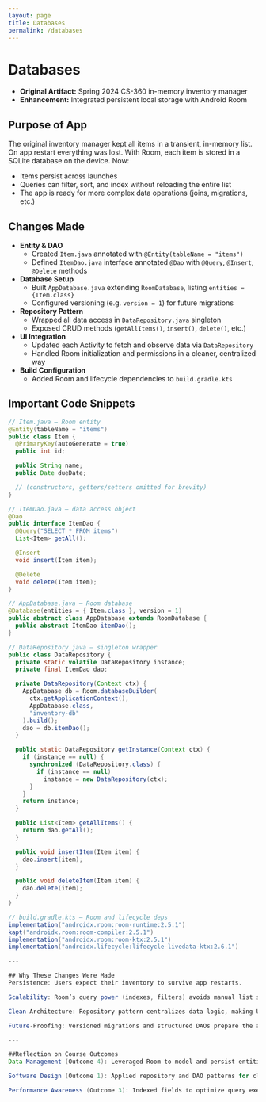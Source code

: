 ```yaml
---
layout: page
title: Databases
permalink: /databases
---
```


# Databases

- **Original Artifact:** Spring 2024 CS-360 in-memory inventory manager  
- **Enhancement:** Integrated persistent local storage with Android Room  

## Purpose of App

The original inventory manager kept all items in a transient, in-memory list. On app restart everything was lost. With Room, each item is stored in a SQLite database on the device. Now:

- Items persist across launches  
- Queries can filter, sort, and index without reloading the entire list  
- The app is ready for more complex data operations (joins, migrations, etc.)

## Changes Made

- **Entity & DAO**  
  - Created `Item.java` annotated with `@Entity(tableName = "items")`  
  - Defined `ItemDao.java` interface annotated `@Dao` with `@Query`, `@Insert`, `@Delete` methods  
- **Database Setup**  
  - Built `AppDatabase.java` extending `RoomDatabase`, listing `entities = {Item.class}`  
  - Configured versioning (e.g. `version = 1`) for future migrations  
- **Repository Pattern**  
  - Wrapped all data access in `DataRepository.java` singleton  
  - Exposed CRUD methods (`getAllItems()`, `insert()`, `delete()`, etc.)  
- **UI Integration**  
  - Updated each Activity to fetch and observe data via `DataRepository`  
  - Handled Room initialization and permissions in a cleaner, centralized way  
- **Build Configuration**  
  - Added Room and lifecycle dependencies to `build.gradle.kts`

## Important Code Snippets

```java
// Item.java — Room entity
@Entity(tableName = "items")
public class Item {
  @PrimaryKey(autoGenerate = true)
  public int id;

  public String name;
  public Date dueDate;

  // (constructors, getters/setters omitted for brevity)
}

// ItemDao.java — data access object
@Dao
public interface ItemDao {
  @Query("SELECT * FROM items")
  List<Item> getAll();

  @Insert
  void insert(Item item);

  @Delete
  void delete(Item item);
}

// AppDatabase.java — Room database
@Database(entities = { Item.class }, version = 1)
public abstract class AppDatabase extends RoomDatabase {
  public abstract ItemDao itemDao();
}

// DataRepository.java — singleton wrapper
public class DataRepository {
  private static volatile DataRepository instance;
  private final ItemDao dao;

  private DataRepository(Context ctx) {
    AppDatabase db = Room.databaseBuilder(
      ctx.getApplicationContext(),
      AppDatabase.class,
      "inventory-db"
    ).build();
    dao = db.itemDao();
  }

  public static DataRepository getInstance(Context ctx) {
    if (instance == null) {
      synchronized (DataRepository.class) {
        if (instance == null)
          instance = new DataRepository(ctx);
      }
    }
    return instance;
  }

  public List<Item> getAllItems() {
    return dao.getAll();
  }

  public void insertItem(Item item) {
    dao.insert(item);
  }

  public void deleteItem(Item item) {
    dao.delete(item);
  }
}

// build.gradle.kts — Room and lifecycle deps
implementation("androidx.room:room-runtime:2.5.1")
kapt("androidx.room:room-compiler:2.5.1")
implementation("androidx.room:room-ktx:2.5.1")
implementation("androidx.lifecycle:lifecycle-livedata-ktx:2.6.1")

---

## Why These Changes Were Made
Persistence: Users expect their inventory to survive app restarts.

Scalability: Room’s query power (indexes, filters) avoids manual list scans.

Clean Architecture: Repository pattern centralizes data logic, making UI code lean and testable.

Future-Proofing: Versioned migrations and structured DAOs prepare the app for offline sync or larger datasets.

---

##Reflection on Course Outcomes
Data Management (Outcome 4): Leveraged Room to model and persist entities.

Software Design (Outcome 1): Applied repository and DAO patterns for clear separation of concerns.

Performance Awareness (Outcome 3): Indexed fields to optimize query execution and avoid full scans.